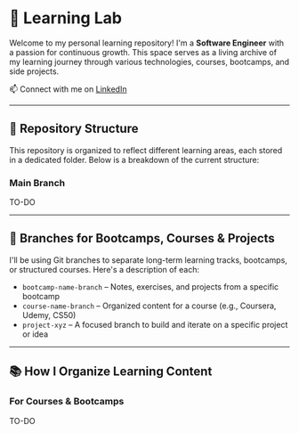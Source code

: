 # 🧠 Learning Lab

Welcome to my personal learning repository! I'm a **Software Engineer** with a passion for continuous growth. This space serves as a living archive of my learning journey through various technologies, courses, bootcamps, and side projects.

📫 Connect with me on [LinkedIn](https://www.linkedin.com/in/yaritza-garcia3/)

---

## 📁 Repository Structure

This repository is organized to reflect different learning areas, each stored in a dedicated folder. Below is a breakdown of the current structure:

### Main Branch

TO-DO

---

## 🌿 Branches for Bootcamps, Courses & Projects

I'll be using Git branches to separate long-term learning tracks, bootcamps, or structured courses. Here's a description of each:

- `bootcamp-name-branch` – Notes, exercises, and projects from a specific bootcamp
- `course-name-branch` – Organized content for a course (e.g., Coursera, Udemy, CS50)
- `project-xyz` – A focused branch to build and iterate on a specific project or idea

---

## 📚 How I Organize Learning Content

### For Courses & Bootcamps
TO-DO
